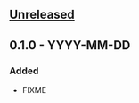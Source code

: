 ## [Unreleased]

## 0.1.0 - YYYY-MM-DD
### Added
- FIXME

[Unreleased]: https://github.com/codeasone/component-ring-issue/compare/0.1.0...HEAD
